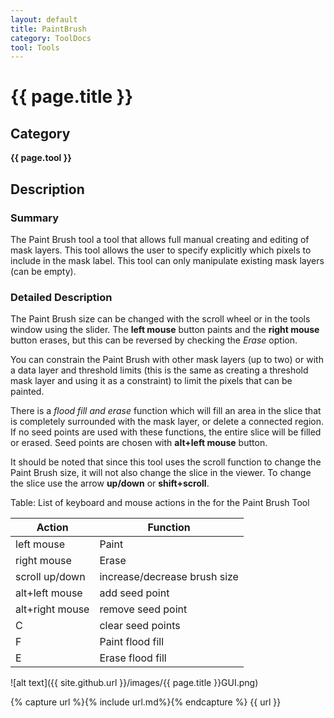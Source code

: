 ```yaml
---
layout: default
title: PaintBrush
category: ToolDocs 
tool: Tools
---
```


# {{ page.title }} 

## Category

**{{ page.tool }}**

## Description

### Summary

The Paint Brush tool a tool that allows full manual creating and editing of mask layers. This tool allows the user to specify explicitly which pixels to include in the mask label. This tool can only manipulate existing mask layers (can be empty).

### Detailed Description

The Paint Brush size can be changed with the scroll wheel or in the tools window using the slider. The **left mouse** button paints and the **right mouse** button erases, but this can be reversed by checking the *Erase* option.

You can constrain the Paint Brush with other mask layers (up to two) or with a data layer and threshold limits (this is the same as creating a threshold mask layer and using it as a constraint) to limit the pixels that can be painted.

There is a *flood fill and erase* function which will fill an area in the slice that is completely surrounded with the mask layer, or delete a connected region. If no seed points are used with these functions, the entire slice will be filled or erased. Seed points are chosen with **alt+left mouse** button.

It should be noted that since this tool uses the scroll function to change the Paint Brush size, it will not also change the slice in the viewer. To change the slice use the arrow **up/down** or **shift+scroll**.

Table: List of keyboard and mouse actions in the for the Paint Brush Tool

| Action          | Function                     |
| --------------- | ---------------------------- |
| left mouse      | Paint                        |
| right mouse     | Erase                        |
| scroll up/down  | increase/decrease brush size | 
| alt+left mouse  | add seed point               |
| alt+right mouse | remove seed point            |
| C               | clear seed points            |
| F               | Paint flood fill             |
| E               | Erase flood fill             | 

![alt text]({{ site.github.url }}/images/{{ page.title }}GUI.png)

{% capture url %}{% include url.md%}{% endcapture %}
{{ url }}

